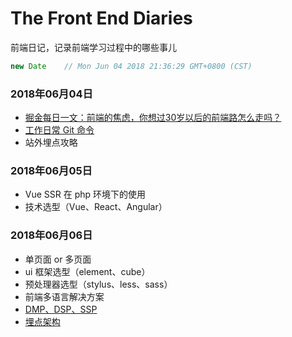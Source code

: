 # The Front End Diaries

前端日记，记录前端学习过程中的哪些事儿

```js
new Date    // Mon Jun 04 2018 21:36:29 GMT+0800 (CST)
```

### 2018年06月04日

* [掘金每日一文：前端的焦虑，你想过30岁以后的前端路怎么走吗？](https://juejin.im/post/5b124fdd5188257d6c0465da)
* [工作日常 Git 命令](https://mp.weixin.qq.com/s/-siW5-Zem84AJlEsnW8WZw)
* 站外埋点攻略

### 2018年06月05日

* Vue SSR 在 php 环境下的使用
* 技术选型（Vue、React、Angular）

### 2018年06月06日
* 单页面 or 多页面
* ui 框架选型（element、cube）
* 预处理器选型（stylus、less、sass）
* 前端多语言解决方案
* [DMP、DSP、SSP](https://github.com/liyayun713/The-FE-Diaries/blob/master/Diaries/DMP.md)
* [埋点架构]()
